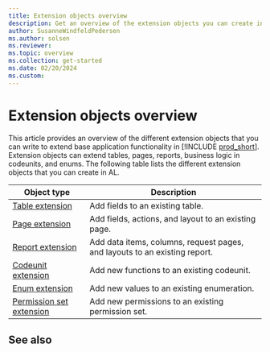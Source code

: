 ```yaml
---
title: Extension objects overview
description: Get an overview of the extension objects you can create in AL for Business Central.
author: SusanneWindfeldPedersen
ms.author: solsen
ms.reviewer: 
ms.topic: overview
ms.collection: get-started
ms.date: 02/20/2024
ms.custom:
---
```


# Extension objects overview

This article provides an overview of the different extension objects that you can write to extend base application functionality in [!INCLUDE [prod_short](includes/prod_short.md)]. Extension objects can extend tables, pages, reports, business logic in codeunits, and enums. The following table lists the different extension objects that you can create in AL.

| Object type | Description |
|-------------|-------------|
|[Table extension](table-ext-object.md) | Add fields to an existing table. |
|[Page extension](page-ext-object.md) | Add fields, actions, and layout to an existing page. |
|[Report extension](report-ext-object.md) | Add data items, columns, request pages, and layouts to an existing report. |
|[Codeunit extension](codeunit-ext-object.md) | Add new functions to an existing codeunit. |
|[Enum extension](extensible-enums.md) | Add new values to an existing enumeration. |
|[Permission set extension](permissionset-ext-object.md) | Add new permissions to an existing permission set. |



## See also

